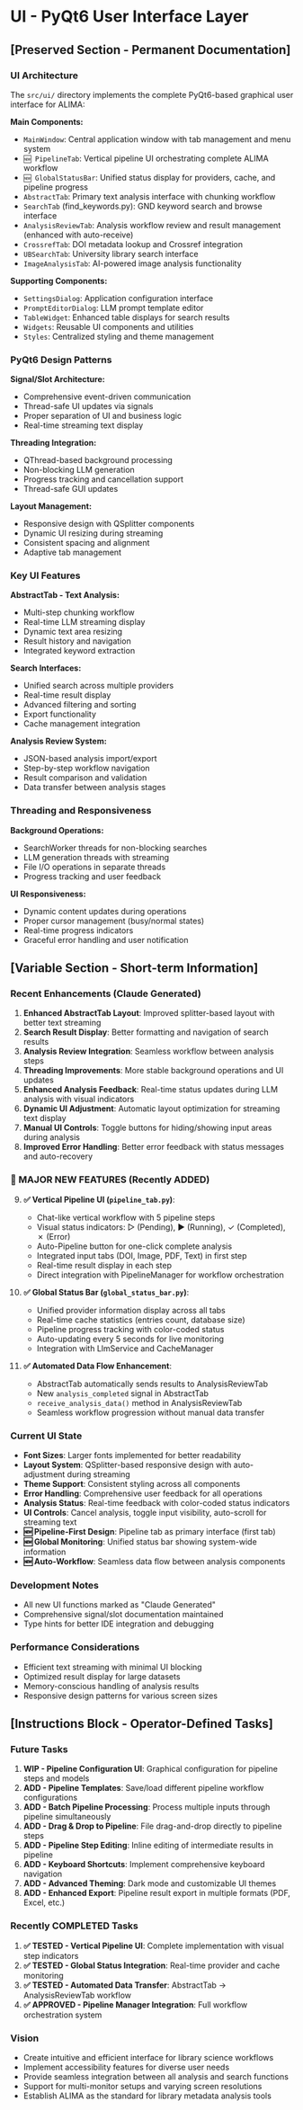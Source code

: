 # UI - PyQt6 User Interface Layer

## [Preserved Section - Permanent Documentation]

### UI Architecture
The `src/ui/` directory implements the complete PyQt6-based graphical user interface for ALIMA:

**Main Components:**
- `MainWindow`: Central application window with tab management and menu system
- `🆕 PipelineTab`: Vertical pipeline UI orchestrating complete ALIMA workflow
- `🆕 GlobalStatusBar`: Unified status display for providers, cache, and pipeline progress
- `AbstractTab`: Primary text analysis interface with chunking workflow
- `SearchTab` (find_keywords.py): GND keyword search and browse interface
- `AnalysisReviewTab`: Analysis workflow review and result management (enhanced with auto-receive)
- `CrossrefTab`: DOI metadata lookup and Crossref integration
- `UBSearchTab`: University library search interface
- `ImageAnalysisTab`: AI-powered image analysis functionality

**Supporting Components:**
- `SettingsDialog`: Application configuration interface
- `PromptEditorDialog`: LLM prompt template editor
- `TableWidget`: Enhanced table displays for search results
- `Widgets`: Reusable UI components and utilities
- `Styles`: Centralized styling and theme management

### PyQt6 Design Patterns
**Signal/Slot Architecture:**
- Comprehensive event-driven communication
- Thread-safe UI updates via signals
- Proper separation of UI and business logic
- Real-time streaming text display

**Threading Integration:**
- QThread-based background processing
- Non-blocking LLM generation
- Progress tracking and cancellation support
- Thread-safe GUI updates

**Layout Management:**
- Responsive design with QSplitter components
- Dynamic UI resizing during streaming
- Consistent spacing and alignment
- Adaptive tab management

### Key UI Features

**AbstractTab - Text Analysis:**
- Multi-step chunking workflow
- Real-time LLM streaming display
- Dynamic text area resizing
- Result history and navigation
- Integrated keyword extraction

**Search Interfaces:**
- Unified search across multiple providers
- Real-time result display
- Advanced filtering and sorting
- Export functionality
- Cache management integration

**Analysis Review System:**
- JSON-based analysis import/export
- Step-by-step workflow navigation
- Result comparison and validation
- Data transfer between analysis stages

### Threading and Responsiveness
**Background Operations:**
- SearchWorker threads for non-blocking searches
- LLM generation threads with streaming
- File I/O operations in separate threads
- Progress tracking and user feedback

**UI Responsiveness:**
- Dynamic content updates during operations
- Proper cursor management (busy/normal states)
- Real-time progress indicators
- Graceful error handling and user notification

## [Variable Section - Short-term Information]

### Recent Enhancements (Claude Generated)
1. **Enhanced AbstractTab Layout**: Improved splitter-based layout with better text streaming
2. **Search Result Display**: Better formatting and navigation of search results
3. **Analysis Review Integration**: Seamless workflow between analysis steps
4. **Threading Improvements**: More stable background operations and UI updates
5. **Enhanced Analysis Feedback**: Real-time status updates during LLM analysis with visual indicators
6. **Dynamic UI Adjustment**: Automatic layout optimization for streaming text display
7. **Manual UI Controls**: Toggle buttons for hiding/showing input areas during analysis
8. **Improved Error Handling**: Better error feedback with status messages and auto-recovery

### 🚀 MAJOR NEW FEATURES (Recently ADDED)
9. **✅ Vertical Pipeline UI (`pipeline_tab.py`)**:
   - Chat-like vertical workflow with 5 pipeline steps
   - Visual status indicators: ▷ (Pending), ▶ (Running), ✓ (Completed), ✗ (Error)
   - Auto-Pipeline button for one-click complete analysis
   - Integrated input tabs (DOI, Image, PDF, Text) in first step
   - Real-time result display in each step
   - Direct integration with PipelineManager for workflow orchestration

10. **✅ Global Status Bar (`global_status_bar.py`)**:
    - Unified provider information display across all tabs
    - Real-time cache statistics (entries count, database size)
    - Pipeline progress tracking with color-coded status
    - Auto-updating every 5 seconds for live monitoring
    - Integration with LlmService and CacheManager

11. **✅ Automated Data Flow Enhancement**:
    - AbstractTab automatically sends results to AnalysisReviewTab
    - New `analysis_completed` signal in AbstractTab
    - `receive_analysis_data()` method in AnalysisReviewTab
    - Seamless workflow progression without manual data transfer

### Current UI State
- **Font Sizes**: Larger fonts implemented for better readability
- **Layout System**: QSplitter-based responsive design with auto-adjustment during streaming
- **Theme Support**: Consistent styling across all components
- **Error Handling**: Comprehensive user feedback for all operations
- **Analysis Status**: Real-time feedback with color-coded status indicators
- **UI Controls**: Cancel analysis, toggle input visibility, auto-scroll for streaming text
- **🆕 Pipeline-First Design**: Pipeline tab as primary interface (first tab)
- **🆕 Global Monitoring**: Unified status bar showing system-wide information
- **🆕 Auto-Workflow**: Seamless data flow between analysis components

### Development Notes
- All new UI functions marked as "Claude Generated"
- Comprehensive signal/slot documentation maintained
- Type hints for better IDE integration and debugging

### Performance Considerations
- Efficient text streaming with minimal UI blocking
- Optimized result display for large datasets
- Memory-conscious handling of analysis results
- Responsive design patterns for various screen sizes

## [Instructions Block - Operator-Defined Tasks]

### Future Tasks
1. **WIP - Pipeline Configuration UI**: Graphical configuration for pipeline steps and models
2. **ADD - Pipeline Templates**: Save/load different pipeline workflow configurations
3. **ADD - Batch Pipeline Processing**: Process multiple inputs through pipeline simultaneously
4. **ADD - Drag & Drop to Pipeline**: File drag-and-drop directly to pipeline steps
5. **ADD - Pipeline Step Editing**: Inline editing of intermediate results in pipeline
6. **ADD - Keyboard Shortcuts**: Implement comprehensive keyboard navigation
7. **ADD - Advanced Theming**: Dark mode and customizable UI themes
8. **ADD - Enhanced Export**: Pipeline result export in multiple formats (PDF, Excel, etc.)

### Recently COMPLETED Tasks
1. **✅ TESTED - Vertical Pipeline UI**: Complete implementation with visual step indicators
2. **✅ TESTED - Global Status Integration**: Real-time provider and cache monitoring  
3. **✅ TESTED - Automated Data Transfer**: AbstractTab → AnalysisReviewTab workflow
4. **✅ APPROVED - Pipeline Manager Integration**: Full workflow orchestration system

### Vision
- Create intuitive and efficient interface for library science workflows
- Implement accessibility features for diverse user needs
- Provide seamless integration between all analysis and search functions
- Support for multi-monitor setups and varying screen resolutions
- Establish ALIMA as the standard for library metadata analysis tools